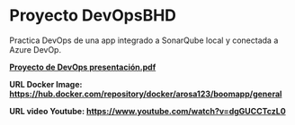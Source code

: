 # Proyecto DevOpsBHD

Practica DevOps de una app integrado a SonarQube local y conectada a Azure DevOp.

**[Proyecto de DevOps presentación.pdf](https://github.com/arosa321/ProyectoDevOpsBHD/files/11524493/Proyecto.de.DevOps.presentacion.pdf)**

**URL Docker Image: https://hub.docker.com/repository/docker/arosa123/boomapp/general**

**URL video Youtube: https://www.youtube.com/watch?v=dgGUCCTczL0**



